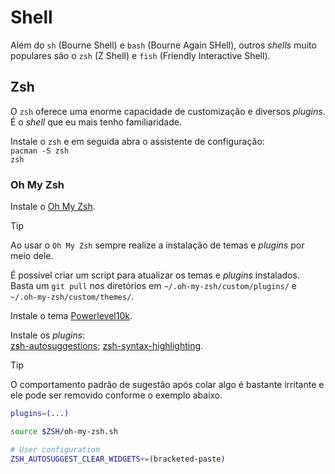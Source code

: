 # Shell
Além do `sh` (Bourne Shell) e `bash` (Bourne Again SHell), outros *shells* muito populares são o `zsh` (Z Shell) e `fish` (Friendly Interactive Shell).

## Zsh
O `zsh` oferece uma enorme capacidade de customização e diversos *plugins*.  
É o *shell* que eu mais tenho familiaridade.

Instale o `zsh` e em seguida abra o assistente de configuração:  
`pacman -S zsh`  
`zsh`

### Oh My Zsh
Instale o [Oh My Zsh](https://github.com/ohmyzsh/ohmyzsh).

> [!TIP]
> Ao usar o `Oh My Zsh` sempre realize a instalação de temas e *plugins* por meio dele.
> 
> É possível criar um script para atualizar os temas e *plugins* instalados.  
> Basta um `git pull` nos diretórios em `~/.oh-my-zsh/custom/plugins/` e `~/.oh-my-zsh/custom/themes/`.

Instale o tema [Powerlevel10k](https://github.com/romkatv/powerlevel10k).

Instale os *plugins*:  
[zsh-autosuggestions](https://github.com/zsh-users/zsh-autosuggestions);
[zsh-syntax-highlighting](https://github.com/zsh-users/zsh-syntax-highlighting).

> [!TIP]
> O comportamento padrão de sugestão após colar algo é bastante irritante e ele pode ser removido conforme o exemplo abaixo.

```bash
plugins=(...)

source $ZSH/oh-my-zsh.sh

# User configuration
ZSH_AUTOSUGGEST_CLEAR_WIDGETS+=(bracketed-paste)
```
